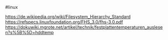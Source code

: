 #linux

https://de.wikipedia.org/wiki/Filesystem_Hierarchy_Standard
https://refspecs.linuxfoundation.org/FHS_3.0/fhs-3.0.pdf
https://dokuwiki.mgrote.net/artikel/technik/festplattentemperaturen_auslesen?s%5B%5D=hddtemp
